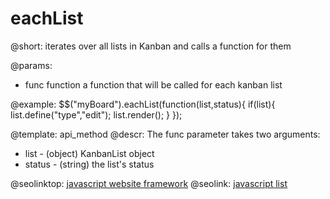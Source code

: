 eachList
=============

@short:
	iterates over all lists in Kanban and calls a function for them

@params:
- func		function			a function that will be called for each kanban list
	

@example:
$$("myBoard").eachList(function(list,status){
   if(list){
      list.define("type","edit");
      list.render();
   } 
});

@template:	api_method
@descr:
The func parameter takes two arguments:

- list - (object) KanbanList object
- status - (string) the list's status


@seolinktop: [javascript website framework](https://webix.com)
@seolink: [javascript list](https://webix.com/widget/list/)